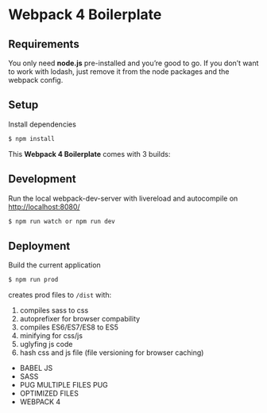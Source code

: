 Webpack 4 Boilerplate
===========

## Requirements
You only need <b>node.js</b> pre-installed and you’re good to go. 
If you don’t want to work with lodash, just remove it from the node packages and the webpack config.

## Setup
Install dependencies
```sh
$ npm install
```

This <strong>Webpack 4 Boilerplate</strong> comes with 3 builds:

## Development
Run the local webpack-dev-server with livereload and autocompile on [http://localhost:8080/](http://localhost:8080/)
```sh
$ npm run watch or npm run dev
```
## Deployment
Build the current application
```sh
$ npm run prod
```
creates prod files to <code>/dist</code> with:


1. compiles sass to css <br>
2. autoprefixer for browser compability <br>
3. compiles ES6/ES7/ES8 to ES5 <br>
4. minifying for css/js <br>
5. uglyfing js code <br>
6. hash css and js file (file versioning for browser caching) <br>

* BABEL JS
* SASS
* PUG MULTIPLE FILES PUG
* OPTIMIZED FILES 
* WEBPACK 4

